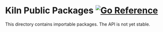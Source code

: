 # Kiln Public Packages [![Go Reference](https://pkg.go.dev/badge/github.com/pivotal-cf/kiln.svg)](https://pkg.go.dev/github.com/pivotal-cf/kiln/pkg)
This directory contains importable packages. The API is not yet stable.
